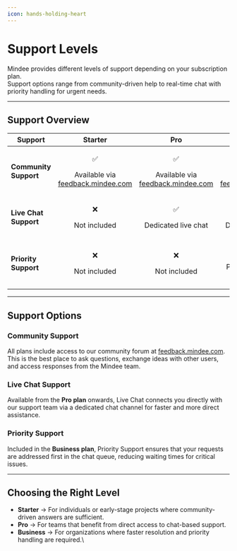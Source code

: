```yaml
---
icon: hands-holding-heart
---
```


# Support Levels

Mindee provides different levels of support depending on your subscription plan.\
Support options range from community-driven help to real-time chat with priority handling for urgent needs.

***

## Support Overview <a href="#support-overview" id="support-overview"></a>

| Support               |                                            Starter                                           |                                              Pro                                             |                                           Business                                           |
| --------------------- | :------------------------------------------------------------------------------------------: | :------------------------------------------------------------------------------------------: | :------------------------------------------------------------------------------------------: |
| **Community Support** | <p>✅ </p><p>Available via <a href="https://feedback.mindee.com/">feedback.mindee.com</a></p> | <p>✅ </p><p>Available via <a href="https://feedback.mindee.com/">feedback.mindee.com</a></p> | <p>✅ </p><p>Available via <a href="https://feedback.mindee.com/">feedback.mindee.com</a></p> |
| **Live Chat Support** |                                 <p>❌ </p><p>Not included</p>                                 |                              <p>✅ </p><p>Dedicated live chat</p>                             |                              <p>✅ </p><p>Dedicated live chat</p>                             |
| **Priority Support**  |                                 <p>❌ </p><p>Not included</p>                                 |                                 <p>❌ </p><p>Not included</p>                                 |                           <p>✅ </p><p>Priority handling in chat</p>                          |

***

## Support Options <a href="#support-options" id="support-options"></a>

### Community Support

All plans include access to our community forum at [feedback.mindee.com](https://feedback.mindee.com/).\
This is the best place to ask questions, exchange ideas with other users, and access responses from the Mindee team.

### Live Chat Support

Available from the **Pro plan** onwards, Live Chat connects you directly with our support team via a dedicated chat channel for faster and more direct assistance.

### Priority Support

Included in the **Business plan**, Priority Support ensures that your requests are addressed first in the chat queue, reducing waiting times for critical issues.

***

## Choosing the Right Level <a href="#choosing-the-right-level" id="choosing-the-right-level"></a>

* **Starter** → For individuals or early-stage projects where community-driven answers are sufficient.
* **Pro** → For teams that benefit from direct access to chat-based support.
* **Business** → For organizations where faster resolution and priority handling are required.\
